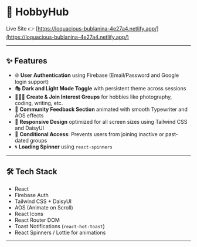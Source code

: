  # 🎯 HobbyHub

Live Site 👉 [https://loquacious-bublanina-4e27a4.netlify.app/](https://loquacious-bublanina-4e27a4.netlify.app/)

---

## ✨ Features

- 🌐 **User Authentication** using Firebase (Email/Password and Google login support)
- 🎭 **Dark and Light Mode Toggle** with persistent theme across sessions
- 🧑‍🤝‍🧑 **Create & Join Interest Groups** for hobbies like photography, coding, writing, etc.
- 💬 **Community Feedback Section** animated with smooth Typewriter and AOS effects
- 🚀 **Responsive Design** optimized for all screen sizes using Tailwind CSS and DaisyUI
- 🔐 **Conditional Access**: Prevents users from joining inactive or past-dated groups
- 🌀 **Loading Spinner** using `react-spinners`

---

## 🛠️ Tech Stack

- React
- Firebase Auth
- Tailwind CSS + DaisyUI
- AOS (Animate on Scroll)
- React Icons
- React Router DOM
- Toast Notifications (`react-hot-toast`)
- React Spinners / Lottie for animations

---



